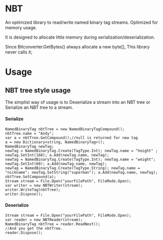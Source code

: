 # NBT
An optimized library to read/write named binary tag streams. Optimized for memory usage.

It is designed to allocate little memory during serialization/deserialization.

Since Bitconverter.GetBytes() always allocate a new byte[], This library never calls it;

# Usage
## NBT tree style usage
The simplist way of usage is to Deserialize a stream into an NBT tree or Serialize an NBT tree to a stream.

#### Serialize
```
NamedBinaryTag nbtTree = new NamedBinaryTagCompound();
nbtTree.name = "Andy";
var a = nbtTree.GetCompound();//null is returned for new tag
a = new Dictionary<string, NamedBinaryTag>();
NamedBinaryTag newTag;
newTag = NamedBinaryTag.Create(TagType.Int); newTag.name = "height" ; newTag.SetInt(168); a.Add(newTag.name, newTag);
newTag = NamedBinaryTag.Create(TagType.Int); newTag.name = "weight"; newTag.SetInt(60); a.Add(newTag.name, newTag);
newTag = NamedBinaryTag.Create(TagType.String); newTag.name = "nickname"; newTag.SetString("superman"); a.Add(newTag.name, newTag);
nbtTree.SetCompound(a);
Stream stream = File.Open("yourFilePath", FileMode.Open);
var writer = new NBTWriter(stream);
writer.WriteTag(nbtTree);
writer.Dispose();
```

#### Deserialize
```
Stream stream = File.Open("yourFilePath", FileMode.Open);
var reader = new NBTReader(stream);
NamedBinaryTag nbtTree = reader.ReadNext();
//And you get the nbtTree.
reader.Dispose();
```
